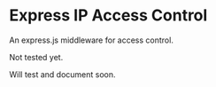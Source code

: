 # Express IP Access Control
An express.js middleware for access control.

Not tested yet.

Will test and document soon.